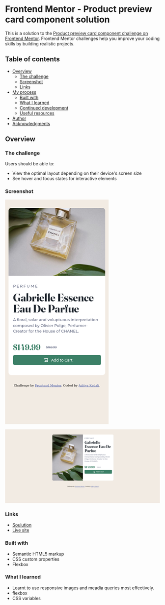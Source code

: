 # Frontend Mentor - Product preview card component solution

This is a solution to the [Product preview card component challenge on Frontend Mentor](https://www.frontendmentor.io/challenges/product-preview-card-component-GO7UmttRfa). Frontend Mentor challenges help you improve your coding skills by building realistic projects. 

## Table of contents

- [Overview](#overview)
  - [The challenge](#the-challenge)
  - [Screenshot](#screenshot)
  - [Links](#links)
- [My process](#my-process)
  - [Built with](#built-with)
  - [What I learned](#what-i-learned)
  - [Continued development](#continued-development)
  - [Useful resources](#useful-resources)
- [Author](#author)
- [Acknowledgments](#acknowledgments)

## Overview

### The challenge

Users should be able to:

- View the optimal layout depending on their device's screen size
- See hover and focus states for interactive elements

### Screenshot

![Mobile Layout](./screenshots/mobile-layout.png)

![Desktop Layout](./screenshots/desktop-layout.png)

### Links

- [Soulution](https://github.com/Adityakadali/Product-preview-card-component)
- [Live site](https://adityakadali.github.io/Product-preview-card-component/)

### Built with

- Semantic HTML5 markup
- CSS custom properties
- Flexbox

### What I learned

- Learnt to use responsive images and meadia queries most effectively.
- flexbox
- CSS variables

